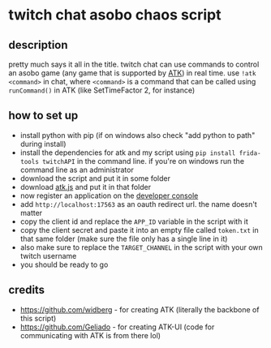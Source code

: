 # twitch chat asobo chaos script
## description
pretty much says it all in the title. twitch chat can use commands to control an asobo game (any game that is supported by [ATK](https://github.com/widberg/atk)) in real time. use `!atk <command>` in chat, where `<command>` is a command that can be called using `runCommand()` in ATK (like SetTimeFactor 2, for instance)
## how to set up
- install python with pip (if on windows also check "add python to path" during install)
- install the dependencies for atk and my script using `pip install frida-tools twitchAPI` in the command line. if you're on windows run the command line as an administrator
- download the script and put it in some folder
- download [atk.js](https://github.com/widberg/atk/blob/master/atk.js) and put it in that folder
- now register an application on the [developer console](https://dev.twitch.tv/console)
- add `http://localhost:17563` as an oauth redirect url. the name doesn't matter
- copy the client id and replace the `APP_ID` variable in the script with it
- copy the client secret and paste it into an empty file called `token.txt` in that same folder (make sure the file only has a single line in it)
- also make sure to replace the `TARGET_CHANNEL` in the script with your own twitch username
- you should be ready to go
## credits
- https://github.com/widberg - for creating ATK (literally the backbone of this script)
- https://github.com/Geljado - for creating ATK-UI (code for communicating with ATK is from there lol)
